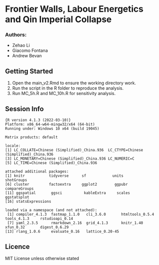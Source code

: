 # Frontier Walls, Labour Energetics and Qin Imperial Collapse

### Authors:
- Zehao Li
- Giacomo Fontana
- Andrew Bevan
## Getting Started

1.  Open the main_v2.Rmd to ensure the working directory work.
2.  Run the script in the R folder to reproduce the analysis.
3.  Run MC_5h.R and MC_10h.R for sensitivity analysis.

## Session Info

```
{R version 4.1.3 (2022-03-10)}
Platform: x86_64-w64-mingw32/x64 (64-bit)
Running under: Windows 10 x64 (build 19045)

Matrix products: default

locale:
[1] LC_COLLATE=Chinese (Simplified)_China.936  LC_CTYPE=Chinese (Simplified)_China.936   
[3] LC_MONETARY=Chinese (Simplified)_China.936 LC_NUMERIC=C                              
[5] LC_TIME=Chinese (Simplified)_China.936    

attached additional packages:
[1] knitr           tidyverse      sf            units           shotGroups    
[6] cluster         factoextra     ggplot2        ggpubr          compareGroups 
[11] ggspatial       ggsci          kableExtra     scales          ggstatsplot   
[16] statsExpressions

loaded via a namespace (and not attached):
 [1] compiler_4.1.3  fastmap_1.1.0   cli_3.6.0       htmltools_0.5.4 tools_4.1.3     rstudioapi_0.14
 [7] yaml_2.3.5      rmarkdown_2.16  grid_4.1.3      knitr_1.40      xfun_0.32       digest_0.6.29  
[13] rlang_1.0.6     evaluate_0.16   lattice_0.20-45
```

## Licence
MIT License unless otherwise stated 
